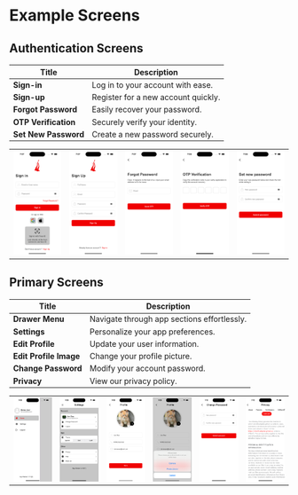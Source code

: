# Example Screens

## Authentication Screens

| Title                | Description                         |
| -------------------- | ----------------------------------- |
| **Sign-in**          | Log in to your account with ease.   |
| **Sign-up**          | Register for a new account quickly. |
| **Forgot Password**  | Easily recover your password.       |
| **OTP Verification** | Securely verify your identity.      |
| **Set New Password** | Create a new password securely.     |

<table>
  <tr>
    <td><img alt="Sign-in" src="./screenShots/sign-in.png" /></td>
    <td><img alt="Sign-up" src="./screenShots/sign-up.png" /></td>
    <td><img alt="Forgot Password" src="./screenShots/forgot-password.png" /></td>
    <td><img alt="OTP Verification" src="./screenShots/otp-verification.png" /></td>
    <td><img alt="Set New Password" src="./screenShots/set-new-password.png" /></td>
  </tr>
</table>

## Primary Screens

| Title                  | Description                                 |
| ---------------------- | ------------------------------------------- |
| **Drawer Menu**        | Navigate through app sections effortlessly. |
| **Settings**           | Personalize your app preferences.           |
| **Edit Profile**       | Update your user information.               |
| **Edit Profile Image** | Change your profile picture.                |
| **Change Password**    | Modify your account password.               |
| **Privacy**            | View our privacy policy.                    |

<table>
  <tr>
    <td><img alt="Drawer Menu" src="./screenShots/drawer-menu.png" /></td>
    <td><img alt="Settings" src="./screenShots/settings.png" /></td>
    <td><img alt="Edit Profile" src="./screenShots/edit-profile.png" /></td>
    <td><img alt="Edit Profile Image" src="./screenShots/edit-profile-image.png" /></td>
    <td><img alt="Change Password" src="./screenShots/change-password.png" /></td>
    <td><img alt="Privacy" src="./screenShots/privacy-policy.png" /></td>
  </tr>
</table>
